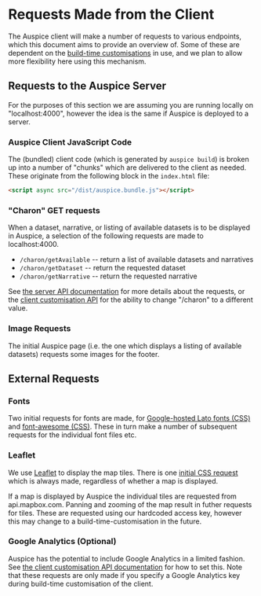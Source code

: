 # Requests Made from the Client

The Auspice client will make a number of requests to various endpoints, which this document aims to provide an overview of.
Some of these are dependent on the [build-time customisations](../customise-client/introduction.md) in use, and we plan to allow more flexibility here using this mechanism.


## Requests to the Auspice Server
For the purposes of this section we are assuming you are running locally on "localhost:4000", however the idea is the same if Auspice is deployed to a server.


### Auspice Client JavaScript Code
The (bundled) client code (which is generated by `auspice build`) is broken up into a number of "chunks" which are delivered to the client as needed.
These originate from the following block in the `index.html` file:
```html
<script async src="/dist/auspice.bundle.js"></script>
```

### "Charon" GET requests
When a dataset, narrative, or listing of available datasets is to be displayed in Auspice, a selection of the following requests are made to localhost:4000.

* `/charon/getAvailable` -- return a list of available datasets and narratives
* `/charon/getDataset` -- return the requested dataset
* `/charon/getNarrative` -- return the requested narrative

See [the server API documentation](../server/api.md) for more details about the requests, or the [client customisation API](api.md) for the ability to change "/charon" to a different value.

### Image Requests

The initial Auspice page (i.e. the one which displays a listing of available datasets) requests some images for the footer.

## External Requests

### Fonts
Two initial requests for fonts are made, for [Google-hosted Lato fonts (CSS)](https://fonts.googleapis.com/css?family=Lato:100,200,300,400,500,700) and [font-awesome (CSS)](https://maxcdn.bootstrapcdn.com/font-awesome/4.4.0/css/font-awesome.min.css">).
These in turn make a number of subsequent requests for the individual font files etc.


### Leaflet
We use [Leaflet](https://leafletjs.com/) to display the map tiles.
There is one [initial CSS request](https://unpkg.com/leaflet@1.0.1/dist/leaflet.css) which is always made, regardless of whether a map is displayed.

If a map is displayed by Auspice the individual tiles are requested from api.mapbox.com.
Panning and zooming of the map result in futher requests for tiles.
These are requested using our hardcoded access key, however this may change to a build-time-customisation in the future.


### Google Analytics (Optional)
Auspice has the potential to include Google Analytics in a limited fashion.
See [the client customisation API documentation](customise-client/api.md#available-customisations) for how to set this.
Note that these requests are only made if you specify a Google Analytics key during build-time customisation of the client.
